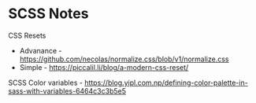 # SCSS Notes

CSS Resets
- Advanance - https://github.com/necolas/normalize.css/blob/v1/normalize.css
- Simple - https://piccalil.li/blog/a-modern-css-reset/

SCSS Color variables - https://blog.yipl.com.np/defining-color-palette-in-sass-with-variables-6464c3c3b5e5

